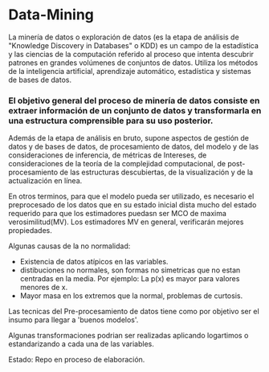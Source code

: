 # Data-Mining
La minería de datos o exploración de datos (es la etapa de análisis de "Knowledge Discovery in Databases" o KDD) es un campo de la estadística y las ciencias de la computación referido al proceso que intenta descubrir patrones en grandes volúmenes de conjuntos de datos. Utiliza los métodos de la inteligencia artificial, aprendizaje automático, estadística y sistemas de bases de datos. 

### El objetivo general del proceso de minería de datos consiste en extraer información de un conjunto de datos y transformarla en una estructura comprensible para su uso posterior.

Además de la etapa de análisis en bruto, supone aspectos de gestión de datos y de bases de datos, de procesamiento de datos, del modelo y de las consideraciones de inferencia, de métricas de Intereses, de consideraciones de la teoría de la complejidad computacional, de post-procesamiento de las estructuras descubiertas, de la visualización y de la actualización en línea.

En otros terminos, para que el modelo pueda ser utilizado, es necesario el preprocesado de los datos que en su estado inicial dista mucho del estado requerido para que los estimadores puedasn ser MCO de maxima verosimilitud(MV). Los estimadores MV en general, verificarán mejores propiedades.

Algunas causas de la no normalidad:
* Existencia de datos atípicos en las variables.
* distibuciones no normales, son formas no simetricas que no estan centradas en la media. Por ejemplo: La p(x) es mayor para valores menores de x.
* Mayor masa en los extremos que la normal, problemas de curtosis. 

Las tecnicas del Pre-procesamiento de datos tiene como por objetivo ser el insumo para llegar a 'buenos modelos'. 

Algunas transformaciones podrian ser realizadas aplicando logartimos o estandarizando a cada una de las variables.

Estado: Repo en proceso de elaboración.

